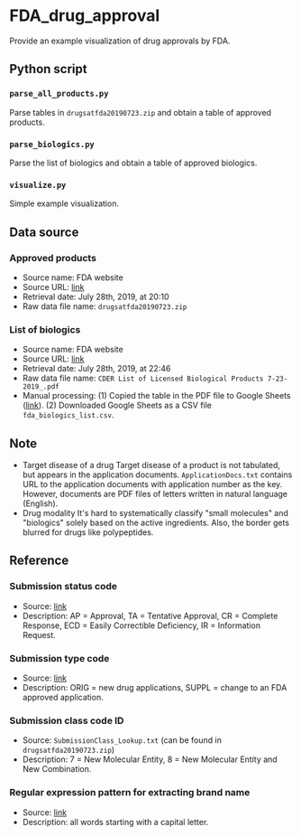 # FDA_drug_approval
Provide an example visualization of drug approvals by FDA.

## Python script
### ```parse_all_products.py```
Parse tables in ```drugsatfda20190723.zip``` and obtain a table of approved products.
### ```parse_biologics.py```
Parse the list of biologics and obtain a table of approved biologics.
### ```visualize.py```
Simple example visualization.

## Data source
### Approved products
* Source name: FDA website
* Source URL: [link](https://www.fda.gov/drugs/drug-approvals-and-databases/drugsfda-data-files)
* Retrieval date: July 28th, 2019, at 20:10
* Raw data file name: ```drugsatfda20190723.zip```
### List of biologics
* Source name: FDA website
* Source URL: [link](https://www.fda.gov/media/89589/download)
* Retrieval date: July 28th, 2019, at 22:46
* Raw data file name: ```CDER List of Licensed Biological Products 7-23-2019_.pdf```
* Manual processing: (1) Copied the table in the PDF file to Google Sheets ([link](https://docs.google.com/spreadsheets/d/1pHdim27oVzHEALzkGRbS4-_s4RKA4HnV-e3SHrWPRV8/edit#gid=0)). (2) Downloaded Google Sheets as a CSV file ```fda_biologics_list.csv```.

## Note
* Target disease of a drug
Target disease of a product is not tabulated, but appears in the application documents. ```ApplicationDocs.txt``` contains URL to the application documents with application number as the key. However, documents are PDF files of letters written in natural language (English).
* Drug modality
It's hard to systematically classify "small molecules" and "biologics" solely based on the active ingredients. Also, the border gets blurred for drugs like polypeptides.

## Reference
### Submission status code
* Source: [link](https://www.fda.gov/media/95860/download)
* Description: AP = Approval, TA = Tentative Approval, CR = Complete Response, ECD = Easily Correctible Deficiency, IR = Information Request.
### Submission type code
* Source: [link](https://www.accessdata.fda.gov/scripts/cder/daf/index.cfm?event=glossary.page)
* Description: ORIG = new drug applications, SUPPL = change to an FDA approved application.
### Submission class code ID
* Source: ```SubmissionClass_Lookup.txt``` (can be found in ```drugsatfda20190723.zip```)
* Description: 7 = New Molecular Entity, 8 = New Molecular Entity and New Combination.
### Regular expression pattern for extracting brand name
* Source: [link](https://stackoverflow.com/questions/20225536/regular-expression-to-get-words-that-begin-with-a-capital-letter?rq=1)
* Description: all words starting with a capital letter.
